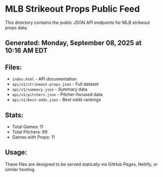 # MLB Strikeout Props Public Feed

This directory contains the public JSON API endpoints for MLB strikeout props data.

## Generated: Monday, September 08, 2025 at 10:16 AM EDT

## Files:
- `index.html` - API documentation
- `api/v1/strikeout-props.json` - Full dataset
- `api/v1/summary.json` - Summary data
- `api/v1/pitchers.json` - Pitcher-focused data  
- `api/v1/best-odds.json` - Best odds rankings

## Stats:
- Total Games: 11
- Total Pitchers: 69
- Games with Props: 11

## Usage:
These files are designed to be served statically via GitHub Pages, Netlify, or similar hosting.

